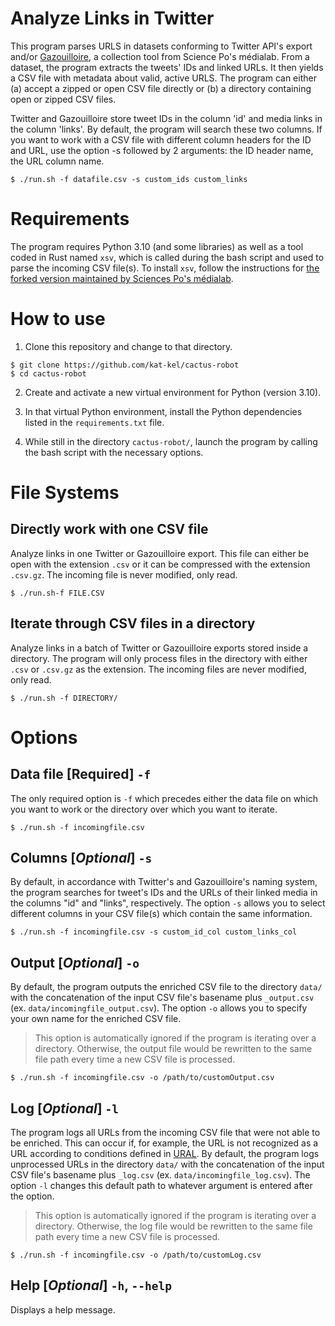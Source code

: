# Analyze Links in Twitter

This program parses URLS in datasets conforming to Twitter API's export and/or [Gazouilloire](https://github.com/medialab/gazouilloire), a collection tool from Science Po's médialab. From a dataset, the program extracts the tweets' IDs and linked URLs. It then yields a CSV file with metadata about valid, active URLS. The program can either (a) accept a zipped or open CSV file directly or (b) a directory containing open or zipped CSV files.

Twitter and Gazouilloire store tweet IDs in the column 'id' and media links in the column 'links'. By default, the program will search these two columns. If you want to work with a CSV file with different column headers for the ID and URL, use the option -s followed by 2 arguments: the ID header name, the URL column name.

```shell
$ ./run.sh -f datafile.csv -s custom_ids custom_links
```

# Requirements
The program requires Python 3.10 (and some libraries) as well as a tool coded in Rust named `xsv`, which is called during the bash script and used to parse the incoming CSV file(s). To install `xsv`, follow the instructions for [the forked version maintained by Sciences Po's médialab](https://github.com/medialab/xsv).

# How to use

1. Clone this repository and change to that directory.
```shell
$ git clone https://github.com/kat-kel/cactus-robot
$ cd cactus-robot
```

2. Create and activate a new virtual environment for Python (version 3.10).

3. In that virtual Python environment, install the Python dependencies listed in the `requirements.txt` file.

4. While still in the directory `cactus-robot/`, launch the program by calling the bash script with the necessary options.

# File Systems

## Directly work with one CSV file
Analyze links in one Twitter or Gazouilloire export. This file can either be open with the extension `.csv` or it can be compressed with the extension `.csv.gz`. The incoming file is never modified, only read.

```shell
$ ./run.sh-f FILE.CSV
```

## Iterate through CSV files in a directory

Analyze links in a batch of Twitter or Gazouilloire exports stored inside a directory. The program will only process files in the directory with either `.csv` or `.csv.gz` as the extension. The incoming files are never modified, only read.

```shell
$ ./run.sh -f DIRECTORY/
```

# Options

## Data file \[**Required**\] `-f`

The only required option is `-f` which precedes either the data file on which you want to work or the directory over which you want to iterate.

```shell
$ ./run.sh -f incomingfile.csv
```

## Columns \[*Optional*\] `-s`

By default, in accordance with Twitter's and Gazouilloire's naming system, the program searches for tweet's IDs and the URLs of their linked media in the columns "id" and "links", respectively. The option `-s` allows you to select different columns in your CSV file(s) which contain the same information.

```shell
$ ./run.sh -f incomingfile.csv -s custom_id_col custom_links_col
```

## Output \[*Optional*\] `-o`

By default, the program outputs the enriched CSV file to the directory `data/` with the concatenation of the input CSV file's basename plus `_output.csv` (ex. `data/incomingfile_output.csv`). The option `-o` allows you to specify your own name for the enriched CSV file.

> This option is automatically ignored if the program is iterating over a directory. Otherwise, the output file would be rewritten to the same file path every time a new CSV file is processed.

```shell
$ ./run.sh -f incomingfile.csv -o /path/to/customOutput.csv
```

## Log \[*Optional*\] `-l`

The program logs all URLs from the incoming CSV file that were not able to be enriched. This can occur if, for example, the URL is not recognized as a URL according to conditions defined in [URAL](https://github.com/medialab/ural). By default, the program logs unprocessed URLs in the directory `data/` with the concatenation of the input CSV file's basename plus `_log.csv` (ex. `data/incomingfile_log.csv`). The option `-l` changes this default path to whatever argument is entered after the option.

> This option is automatically ignored if the program is iterating over a directory. Otherwise, the log file would be rewritten to the same file path every time a new CSV file is processed.

```shell
$ ./run.sh -f incomingfile.csv -o /path/to/customLog.csv
```

## Help \[*Optional*\] `-h`, `--help`

Displays a help message.
